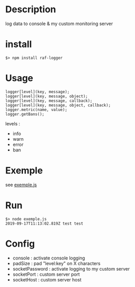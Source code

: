 # Description

log data to console & my custom monitoring server

# install

	$> npm install raf-logger

# Usage

    logger[level](key, message);
    logger[level](key, message, object);
    logger[level](key, message, callback);
    logger[level](key, message, object, callback);
    logger.metric(name, value);
    logger.getBans();

levels :
* info
* warn
* error
* ban

# Exemple

see [exemple.js](exemple.js)

# Run

    $> node exemple.js
    2019-09-17T11:13:02.819Z test test

# Config

* console : activate console logging
* padSize : pad "level:key" on X characters
* socketPassword : activate logging to my custom server
* socketPort : custom server port
* socketHost : custom server host
